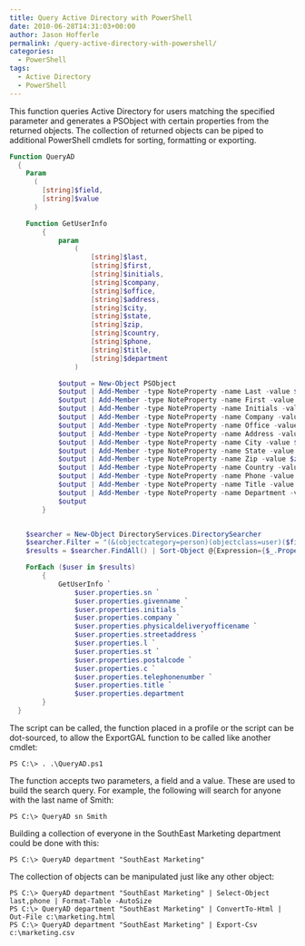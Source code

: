 ```yaml
---
title: Query Active Directory with PowerShell
date: 2010-06-28T14:31:03+00:00
author: Jason Hofferle
permalink: /query-active-directory-with-powershell/
categories:
  - PowerShell
tags:
  - Active Directory
  - PowerShell
---
```

This function queries Active Directory for users matching the specified parameter and generates a PSObject with certain properties from the returned objects. The collection of returned objects can be piped to additional PowerShell cmdlets for sorting, formatting or exporting.

```powershell
Function QueryAD
  {
    Param
      (
        [string]$field,
        [string]$value
      )

    Function GetUserInfo
        {
            param
                (
                    [string]$last,
                    [string]$first,
                    [string]$initials,
                    [string]$company,
                    [string]$office,
                    [string]$address,
                    [string]$city,
                    [string]$state,
                    [string]$zip,
                    [string]$country,
                    [string]$phone,
                    [string]$title,
                    [string]$department
                )

            $output = New-Object PSObject
            $output | Add-Member -type NoteProperty -name Last -value $last
            $output | Add-Member -type NoteProperty -name First -value $first
            $output | Add-Member -type NoteProperty -name Initials -value $initials
            $output | Add-Member -type NoteProperty -name Company -value $company
            $output | Add-Member -type NoteProperty -name Office -value $office
            $output | Add-Member -type NoteProperty -name Address -value $address
            $output | Add-Member -type NoteProperty -name City -value $city
            $output | Add-Member -type NoteProperty -name State -value $state
            $output | Add-Member -type NoteProperty -name Zip -value $zip
            $output | Add-Member -type NoteProperty -name Country -value $country
            $output | Add-Member -type NoteProperty -name Phone -value $phone
            $output | Add-Member -type NoteProperty -name Title -value $title
            $output | Add-Member -type NoteProperty -name Department -value $department
            $output
        }


    $searcher = New-Object DirectoryServices.DirectorySearcher
    $searcher.Filter = "(&(objectcategory=person)(objectclass=user)($field=$value))"
    $results = $searcher.FindAll() | Sort-Object @{Expression={$_.Properties.sn}}

    ForEach ($user in $results)
        {
            GetUserInfo `
                $user.properties.sn `
                $user.properties.givenname `
                $user.properties.initials `
                $user.properties.company `
                $user.properties.physicaldeliveryofficename `
                $user.properties.streetaddress `
                $user.properties.l `
                $user.properties.st `
                $user.properties.postalcode `
                $user.properties.c `
                $user.properties.telephonenumber `
                $user.properties.title `
                $user.properties.department
        }
  }
```

The script can be called, the function placed in a profile or the script can be dot-sourced, to allow the ExportGAL function to be called like another cmdlet:
~~~
PS C:\> . .\QueryAD.ps1
~~~
The function accepts two parameters, a field and a value. These are used to build the search query. For example, the following will search for anyone with the last name of Smith:
~~~
PS C:\> QueryAD sn Smith
~~~
Building a collection of everyone in the SouthEast Marketing department could be done with this:
~~~
PS C:\> QueryAD department "SouthEast Marketing"
~~~
The collection of objects can be manipulated just like any other object:
~~~
PS C:\> QueryAD department "SouthEast Marketing" | Select-Object last,phone | Format-Table -AutoSize
PS C:\> QueryAD department "SouthEast Marketing" | ConvertTo-Html | Out-File c:\marketing.html
PS C:\> QueryAD department "SouthEast Marketing" | Export-Csv c:\marketing.csv
~~~
